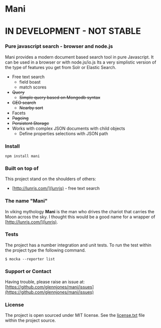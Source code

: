 # Mani

# IN DEVELOPMENT - NOT STABLE

###  Pure javascript search - browser and node.js
Mani provides a modern document based search tool in pure Javascript. It can be used in a browser or with node.js/io.js Its a very simplistic version of the type of features you get from Solr or Elastic Search.  

* Free text search
	* field boast
	* match scores
* ~~Query~~
	* ~~Simple query based on Mongodb syntax~~
* ~~GEO search~~
	* ~~Nearby sort~~	
* Facets
* ~~Pageing~~
* ~~Persistent Storage~~
* Works with complex JSON documents with child objects
   * Define properties selections with JSON path

### Install
    npm install mani
    
### Built on top of
This project stand on the shoulders of others:
* [http://lunrjs.com/](lunrjs) - free text search    

### The name "Mani"
In viking mythology **Mani** is the man who drives the chariot that carries the Moon across the sky. I thought this would be a good name for a wrapper of [http://lunrjs.com/](lunrjs).
 
    

### Tests
The project has a number integration and unit tests. To run the test within the project type the following command.

    $ mocka --reporter list


### Support or Contact
Having trouble, please raise an issue at: [https://github.com/glennjones/mani/issues](https://github.com/glennjones/mani/issues)


### License
The project is open sourced under MIT license. See the [license.txt](https://raw.github.com/glennjones/mani/master/license.txt "license.txt") file within the project source.
